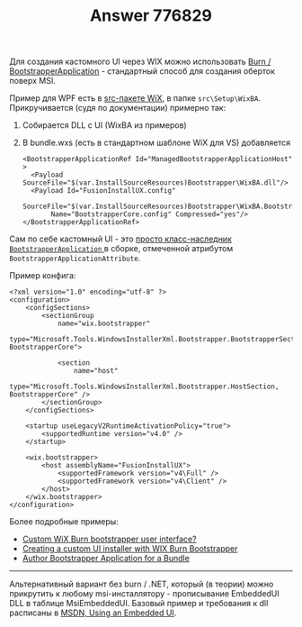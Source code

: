 ﻿---
title: "Answer 776829"
se.owner.user_id: 177221
se.owner.display_name: "PashaPash"
se.owner.link: "https://ru.stackoverflow.com/users/177221/pashapash"
se.answer_id: 776829
se.question_id: 776708
se.post_type: answer
se.score: 4
se.is_accepted: False
---
<p>Для создания кастомного UI через WIX можно использовать <a href="http://wixtoolset.org/documentation/manual/v3/bundle/authoring_bundle_application.html" rel="nofollow noreferrer">Burn / BootstrapperApplication</a> - стандартный способ для создания оберток поверх MSI.</p>

<p>Пример для WPF есть в <a href="https://github.com/wixtoolset/wix3/releases/tag/wix3111rtm" rel="nofollow noreferrer">src-пакете WiX</a>, в папке <code>src\Setup\WixBA</code>. Прикручивается (судя по документации) примерно так:</p>

<ol>
<li>Собирается DLL с UI (WixBA из примеров)</li>
<li><p>В bundle.wxs (есть в стандартном шаблоне WiX для VS) добавляется</p>

<pre><code>&lt;BootstrapperApplicationRef Id="ManagedBootstrapperApplicationHost" &gt;
  &lt;Payload SourceFile="$(var.InstallSourceResources)Bootstrapper\WixBA.dll"/&gt;
  &lt;Payload Id="FusionInstallUX.config"
       SourceFile="$(var.InstallSourceResources)Bootstrapper\WixBA.BootstrapperCore.config"
       Name="BootstrapperCore.config" Compressed="yes"/&gt;
&lt;/BootstrapperApplicationRef&gt;
</code></pre></li>
</ol>

<p>Сам по себе кастомный UI - это <a href="https://github.com/wixtoolset/wix3/blob/develop/src/Setup/WixBA/WixBA.cs" rel="nofollow noreferrer">просто класс-наследник <code>BootstrapperApplication</code> </a> в сборке, отмеченной атрибутом <code>BootstrapperApplicationAttribute</code>.</p>

<p>Пример конфига:</p>

<pre><code>&lt;?xml version="1.0" encoding="utf-8" ?&gt;
&lt;configuration&gt;
    &lt;configSections&gt;
        &lt;sectionGroup
            name="wix.bootstrapper"
            type="Microsoft.Tools.WindowsInstallerXml.Bootstrapper.BootstrapperSectionGroup, BootstrapperCore"&gt;

            &lt;section
                name="host"
                type="Microsoft.Tools.WindowsInstallerXml.Bootstrapper.HostSection, BootstrapperCore" /&gt;
        &lt;/sectionGroup&gt;
    &lt;/configSections&gt;

    &lt;startup useLegacyV2RuntimeActivationPolicy="true"&gt;
        &lt;supportedRuntime version="v4.0" /&gt;
    &lt;/startup&gt;

    &lt;wix.bootstrapper&gt;
        &lt;host assemblyName="FusionInstallUX"&gt;
            &lt;supportedFramework version="v4\Full" /&gt;
            &lt;supportedFramework version="v4\Client" /&gt;
        &lt;/host&gt;
    &lt;/wix.bootstrapper&gt;
&lt;/configuration&gt;
</code></pre>

<p>Более подробные примеры:</p>

<ul>
<li><a href="https://stackoverflow.com/questions/7840380/custom-wix-burn-bootstrapper-user-interface">Custom WiX Burn bootstrapper user interface?
</a></li>
<li><a href="https://frozencloud.wordpress.com/2016/05/03/creating-a-custom-ui-installer-with-wix-burn-bootstrapper/" rel="nofollow noreferrer">Creating a custom UI installer with WIX Burn Bootstrapper</a></li>
<li><a href="http://wixtoolset.org/documentation/manual/v3/bundle/authoring_bundle_application.html" rel="nofollow noreferrer">Author Bootstrapper Application for a Bundle</a></li>
</ul>

<hr>

<p>Альтернативный вариант без burn / .NET, который (в теории) можно прикрутить к любому msi-инсталлятору - прописывание EmbeddedUI DLL в таблице MsiEmbeddedUI. Базовый пример и требования к dll расписаны в <a href="https://msdn.microsoft.com/en-us/library/cc542588(VS.85).aspx" rel="nofollow noreferrer">MSDN, Using an Embedded UI</a>.</p>
